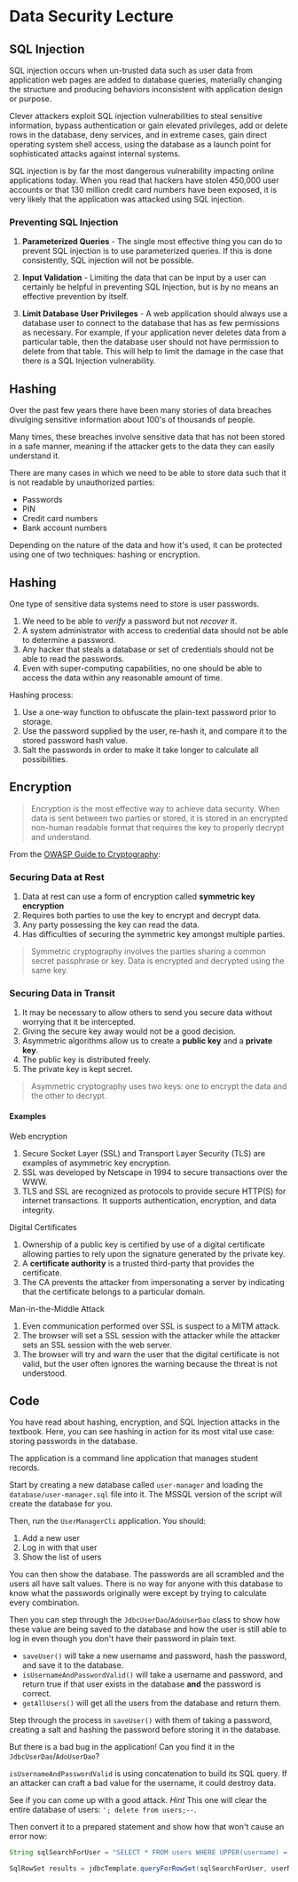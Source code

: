# Data Security Lecture

## SQL Injection

SQL injection occurs when un-trusted data such as user data from application web pages are added to database queries, materially changing the structure and producing behaviors inconsistent with application design or purpose.

Clever attackers exploit SQL injection vulnerabilities to steal sensitive information, bypass authentication or gain elevated privileges, add or delete rows in the database, deny services, and in extreme cases, gain direct operating system shell access, using the database as a launch point for sophisticated attacks against internal systems.

SQL injection is by far the most dangerous vulnerability impacting online applications today. When you read that hackers have stolen 450,000 user accounts or that 130 million credit card numbers have been exposed, it is very likely that the application was attacked using SQL injection.

### Preventing SQL Injection

1.  **Parameterized Queries** - The single most effective thing you can do to prevent SQL injection is to use parameterized queries. If this is done consistently, SQL injection will not be possible.

2.  **Input Validation** - Limiting the data that can be input by a user can certainly be helpful in preventing SQL Injection, but is by no means an effective prevention by itself.

3.  **Limit Database User Privileges** - A web application should always use a database user to connect to the database that has as few permissions as necessary. For example, if your application never deletes data from a particular table, then the database user should not have permission to delete from that table. This will help to limit the damage in the case that there is a SQL Injection vulnerability.

## Hashing

Over the past few years there have been many stories of data breaches divulging sensitive information about 100's of thousands of people.

Many times, these breaches involve sensitive data that has not been stored in a safe manner, meaning if the attacker gets to the data they can easily understand it.

There are many cases in which we need to be able to store data such that it is not readable by unauthorized parties:

- Passwords
- PIN
- Credit card numbers
- Bank account numbers

Depending on the nature of the data and how it's used, it can be protected using one of two techniques: hashing or encryption.

## Hashing

One type of sensitive data systems need to store is user passwords.

1.  We need to be able to *verify* a password but not *recover* it.
2.  A system administrator with access to credential data should not be able to determine a password.
3.  Any hacker that steals a database or set of credentials should not be able to read the passwords.
4.  Even with super-computing capabilities, no one should be able to access the data within any reasonable amount of time.

Hashing process:

1.  Use a one-way function to obfuscate the plain-text password prior to storage.
2.  Use the password supplied by the user, re-hash it, and compare it to the stored password hash value.
3.  Salt the passwords in order to make it take longer to calculate all possibilities.

## Encryption

> Encryption is the most effective way to achieve data security. When data is sent between two parties or stored, it is stored in an encrypted non-human readable format that requires the key to properly decrypt and understand.

From the [OWASP Guide to Cryptography](https://www.owasp.org/index.php/Guide_to_Cryptography):

### Securing Data at Rest

1.  Data at rest can use a form of encryption called **symmetric key encryption**
2.  Requires both parties to use the key to encrypt and decrypt data.
3.  Any party possessing the key can read the data.
4.  Has difficulties of securing the symmetric key amongst multiple parties.

> Symmetric cryptography involves the parties sharing a common secret passphrase or key. Data is encrypted and decrypted using the same key.

### Securing Data in Transit

1.  It may be necessary to allow others to send you secure data without worrying that it be intercepted.
2.  Giving the secure key away would not be a good decision.
3.  Asymmetric algorithms allow us to create a **public key** and a **private key**.
4.  The public key is distributed freely.
5.  The private key is kept secret.

> Asymmetric cryptography uses two keys: one to encrypt the data and the other to decrypt.

#### Examples

Web encryption

1.  Secure Socket Layer (SSL) and Transport Layer Security (TLS) are examples of asymmetric key encryption.
2.  SSL was developed by Netscape in 1994 to secure transactions over the WWW.
3.  TLS and SSL are recognized as protocols to provide secure HTTP(S) for internet transactions. It supports authentication, encryption, and data integrity.

Digital Certificates

1.  Ownership of a public key is certified by use of a digital certificate allowing parties to rely upon the signature generated by the private key.
2.  A **certificate authority** is a trusted third-party that provides the certificate.
3.  The CA prevents the attacker from impersonating a server by indicating that the certificate belongs to a particular domain.

Man-in-the-Middle Attack

1.  Even communication performed over SSL is suspect to a MITM attack.
2.  The browser will set a SSL session with the attacker while the attacker sets an SSL session with the web server.
3.  The browser will try and warn the user that the digital certificate is not valid, but the user often ignores the warning because the threat is not understood.

## Code

You have read about hashing, encryption, and SQL Injection attacks in the textbook. Here, you can see hashing in action for its most vital use case: storing passwords in the database.

The application is a command line application that manages student records.

Start by creating a new database called `user-manager` and loading the `database/user-manager.sql` file into it. The MSSQL version of the script will create the database for you.

Then, run the `UserManagerCli` application. You should:

1. Add a new user
2. Log in with that user
3. Show the list of users

You can then show the database. The passwords are all scrambled and the users all have salt values. There is no way for anyone with this database to know what the passwords originally were except by trying to calculate every combination.

Then you can step through the `JdbcUserDao`/`AdoUserDao` class to show how these value are being saved to the database and how the user is still able to log in even though you don't have their password in plain text.

- `saveUser()` will take a new username and password, hash the password, and save it to the database.
- `isUsernameAndPasswordValid()` will take a username and password, and return true if that user exists in the database **and** the password is correct.
- `getAllUsers()` will get all the users from the database and return them.

Step through the process in `saveUser()` with them of taking a password, creating a salt and hashing the password before storing it in the database.

But there is a bad bug in the application! Can you find it in the `JdbcUserDao`/`AdoUserDao`?

`isUsernameAndPasswordValid` is using concatenation to build its SQL query. If an attacker can craft a bad value for the username, it could destroy data.

See if you can come up with a good attack. *Hint* This one will clear the entire database of users: `'; delete from users;--`.

Then convert it to a prepared statement and show how that won't cause an error now:

``` Java
String sqlSearchForUser = "SELECT * FROM users WHERE UPPER(username) = ?";

SqlRowSet results = jdbcTemplate.queryForRowSet(sqlSearchForUser, userName.toUpperCase());
```
